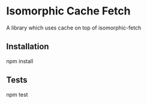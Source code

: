 Isomorphic Cache Fetch
======================

A library which uses cache on top of isomorphic-fetch

## Installation

  npm install

## Tests

  npm test